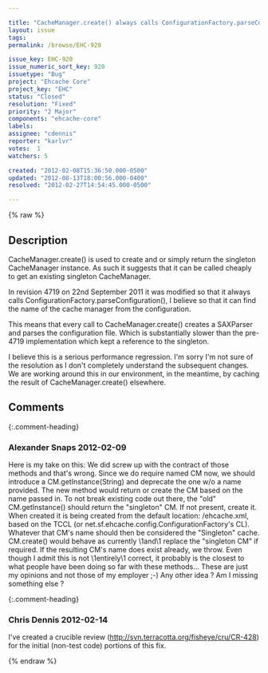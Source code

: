 ```yaml
---

title: "CacheManager.create() always calls ConfigurationFactory.parseConfiguration() which causes poor performance loading existing caches"
layout: issue
tags: 
permalink: /browse/EHC-920

issue_key: EHC-920
issue_numeric_sort_key: 920
issuetype: "Bug"
project: "Ehcache Core"
project_key: "EHC"
status: "Closed"
resolution: "Fixed"
priority: "2 Major"
components: "ehcache-core"
labels: 
assignee: "cdennis"
reporter: "karlvr"
votes:  1
watchers: 5

created: "2012-02-08T15:36:50.000-0500"
updated: "2012-08-13T18:00:56.000-0400"
resolved: "2012-02-27T14:54:45.000-0500"

---
```




{% raw %}



## Description

<div markdown="1" class="description">

CacheManager.create() is used to create and or simply return the singleton CacheManager instance. As such it suggests that it can be called cheaply to get an existing singleton CacheManager. 

In revision 4719 on 22nd September 2011 it was modified so that it always calls ConfigurationFactory.parseConfiguration(), I believe so that it can find the name of the cache manager from the configuration.

This means that every call to CacheManager.create() creates a SAXParser and parses the configuration file. Which is substantially slower than the pre-4719 implementation which kept a reference to the singleton.

I believe this is a serious performance regression. I'm sorry I'm not sure of the resolution as I don't completely understand the subsequent changes. We are working around this in our environment, in the meantime, by caching the result of CacheManager.create() elsewhere.

</div>

## Comments


{:.comment-heading}
### **Alexander Snaps** <span class="date">2012-02-09</span>

<div markdown="1" class="comment">

Here is my take on this: We did screw up with the contract of those methods and that's wrong.
Since we do require named CM now, we should introduce a CM.getInstance(String) and deprecate the one w/o a name provided. The new method would return or create the CM based on the name passed in.
To not break existing code out there, the "old" CM.getInstance() should return the "singleton" CM. If not present, create it. When created it is being created from the default location: /ehcache.xml, based on the TCCL (or net.sf.ehcache.config.ConfigurationFactory's CL). 
Whatever that CM's name should then be considered the "Singleton" cache. CM.create() would behave as currently \1and\1 replace the "singleton CM" if required. If the resulting CM's name does exist already, we throw.
Even though I admit this is not \1entirely\1 correct, it probably is the closest to what people have been doing so far with these methods... 
These are just my opinions and not those of my employer ;-) Any other idea ? Am I missing something else ?

</div>


{:.comment-heading}
### **Chris Dennis** <span class="date">2012-02-14</span>

<div markdown="1" class="comment">

I've created a crucible review (http://svn.terracotta.org/fisheye/cru/CR-428) for the initial (non-test code) portions of this fix.

</div>



{% endraw %}
